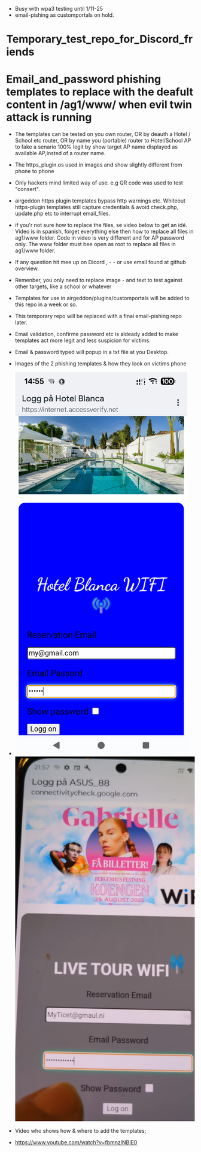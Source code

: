 - Busy with wpa3 testing until 1/11-25
- email-pishing as customportals on hold.
# Temporary_test_repo_for_Discord_friends
# Email_and_password phishing templates to replace  with the deafult content in /ag1/www/ when evil twin attack is running
- The templates can be tested on you own router, OR by deauth a Hotel / School etc router, OR by name you (portable) router to Hotel/School AP to fake a senario 100% legit by show target AP name displayed as available AP,insted of a router name.
- The https_plugin.os used in images and show slightly different from phone to phone
- Only hackers mind limited way of use.
  e.g  QR code was used to test "consert".
- airgeddon https plugin  templates bypass http warnings etc. Whiteout https-plugin templates still capture credentials & avoid check.php, update.php etc to interrupt email_files.
- if you'r not sure how to replace the files, se video below to get an idé.
Video is in spanish, forget everything    else then how to replace all files in ag1/www folder. Code in video is very different and for AP password only.
 The www folder must bee open as root to replace all files in ag1/www folder.
- If any question hit mee up on Dicord , - - or use email found at github overview.
- Remenber, you only need to replace image - and text to test against other targets,    like a school or whatever
- Templates for use  in                airgeddon/plugins/customportals will be added to this repo in a week or so.
- This temporary repo will be replaced with a final email-pishing repo later.
- Email validation, confirme password etc is aldeady added to make templates act more legit and less suspicion for victims.
- Email & password typed will popup in a  txt file at you Desktop.
- Images of the 2 phishing templates & how they look on victims phone
- ![Hotel Image](Screenshot_20251018-145557.png)   ![Concert Image](concert.jpeg)

 - Video who shows how & where to add the templates;
- https://www.youtube.com/watch?v=fbmnzlNBIE0
